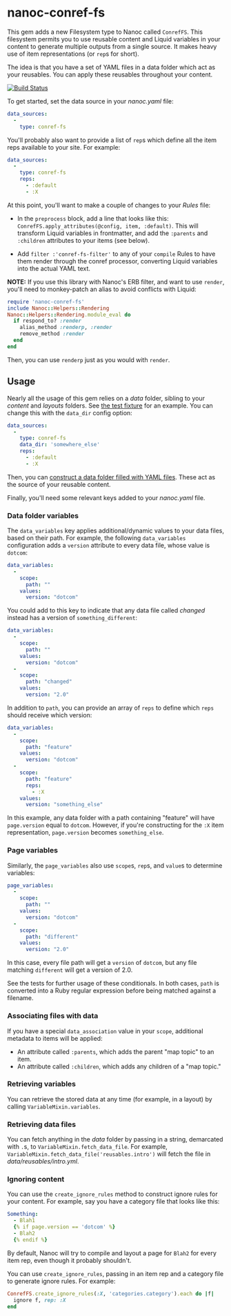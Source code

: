 # nanoc-conref-fs

This gem adds a new Filesystem type to Nanoc called `ConrefFS`. This filesystem permits you to use reusable content and Liquid variables in your content to generate multiple outputs from a single source. It makes heavy use of item representations (or `rep`s for short).

The idea is that you have a set of YAML files in a data folder which act as your reusables. You can apply these reusables throughout your content.

[![Build Status](https://travis-ci.org/gjtorikian/nanoc-conref-fs.svg)](https://travis-ci.org/gjtorikian/nanoc-conref-fs)

To get started, set the data source in your *nanoc.yaml* file:

``` yml
data_sources:
  -
    type: conref-fs
```

You'll probably also want to provide a list of `rep`s which define all the item reps available to your site. For example:

``` yml
data_sources:
  -
    type: conref-fs
    reps:
      - :default
      - :X
```

At this point, you'll want to make a couple of changes to your *Rules* file:

* In the `preprocess` block, add a line that looks like this: `ConrefFS.apply_attributes(@config, item, :default)`. This will transform Liquid variables in frontmatter, and add the `:parents` and `:children` attributes to your items (see below).

* Add `filter :'conref-fs-filter'` to any of your `compile` Rules to have them render through the conref processor, converting Liquid variables into the actual YAML text.

**NOTE:** If you use this library with Nanoc's ERB filter, and want to use `render`, you'll need to monkey-patch an alias to avoid conflicts with Liquid:

``` ruby
require 'nanoc-conref-fs'
include Nanoc::Helpers::Rendering
Nanoc::Helpers::Rendering.module_eval do
  if respond_to? :render
    alias_method :renderp, :render
    remove_method :render
  end
end
```

Then, you can use `renderp` just as you would with `render`.

## Usage

Nearly all the usage of this gem relies on a *data* folder, sibling to your *content* and *layouts* folders. See [the test fixture](test/fixtures/data) for an example. You can change this with the `data_dir` config option:

``` yml
data_sources:
  -
    type: conref-fs
    data_dir: 'somewhere_else'
    reps:
      - :default
      - :X
```

Then, you can [construct a data folder filled with YAML files](https://github.com/gjtorikian/nanoc-conref-fs/tree/master/test/fixtures/data). These act as the source of your reusable content.

Finally, you'll need some relevant keys added to your *nanoc.yaml* file.

### Data folder variables

The `data_variables` key applies additional/dynamic values to your data files, based on their path. For example, the following `data_variables` configuration adds a `version` attribute to every data file, whose value is `dotcom`:

 ``` yaml
 data_variables:
   -
     scope:
       path: ""
     values:
       version: "dotcom"
 ```

 You could add to this key to indicate that any data file called *changed* instead has a version of `something_different`:

 ``` yaml
 data_variables:
   -
     scope:
       path: ""
     values:
       version: "dotcom"
   -
     scope:
       path: "changed"
     values:
       version: "2.0"
```

In addition to `path`, you can provide an array of `reps` to define which `reps` should receive which version:

``` yaml
data_variables:
  -
    scope:
      path: "feature"
    values:
      version: "dotcom"
  -
    scope:
      path: "feature"
      reps:
        - :X
    values:
      version: "something_else"
```

In this example, any data folder with a path containing "feature" will have `page.version` equal to `dotcom`. However, if you're constructing for the `:X` item representation, `page.version` becomes `something_else`.

### Page variables

Similarly, the `page_variables` also use `scope`s, `rep`s, and `value`s to determine variables:

``` yaml
page_variables:
  -
    scope:
      path: ""
    values:
      version: "dotcom"
  -
    scope:
      path: "different"
    values:
      version: "2.0"
```

In this case, every file path will get a `version` of `dotcom`, but any file matching `different` will get a version of 2.0.

See the tests for further usage of these conditionals. In both cases, `path` is converted into a Ruby regular expression before being matched against a filename.

### Associating files with data

If you have a special `data_association` value in your `scope`, additional metadata to items will be applied:

* An attribute called `:parents`, which adds the parent "map topic" to an item.
* An attribute called `:children`, which adds any children of a "map topic."

### Retrieving variables

You can retrieve the stored data at any time (for example, in a layout) by calling `VariableMixin.variables`.

### Retrieving data files

You can fetch anything in the *data* folder by passing in a string, demarcated with `.`s, to `VariableMixin.fetch_data_file`. For example, `VariableMixin.fetch_data_file('reusables.intro')` will fetch the file in *data/reusables/intro.yml*.

### Ignoring content

You can use the `create_ignore_rules` method to construct ignore rules for your content. For example, say you have a category file that looks like this:

``` yaml
Something:
  - Blah1
  {% if page.version == 'dotcom' %}
  - Blah2
  {% endif %}
```

By default, Nanoc will try to compile and layout a page for `Blah2` for every item rep, even though it probably shouldn't.

You can use `create_ignore_rules`, passing in an item rep and a category file to generate ignore rules. For example:

``` ruby
ConrefFS.create_ignore_rules(:X, 'categories.category').each do |f|
  ignore f, rep: :X
end
```
